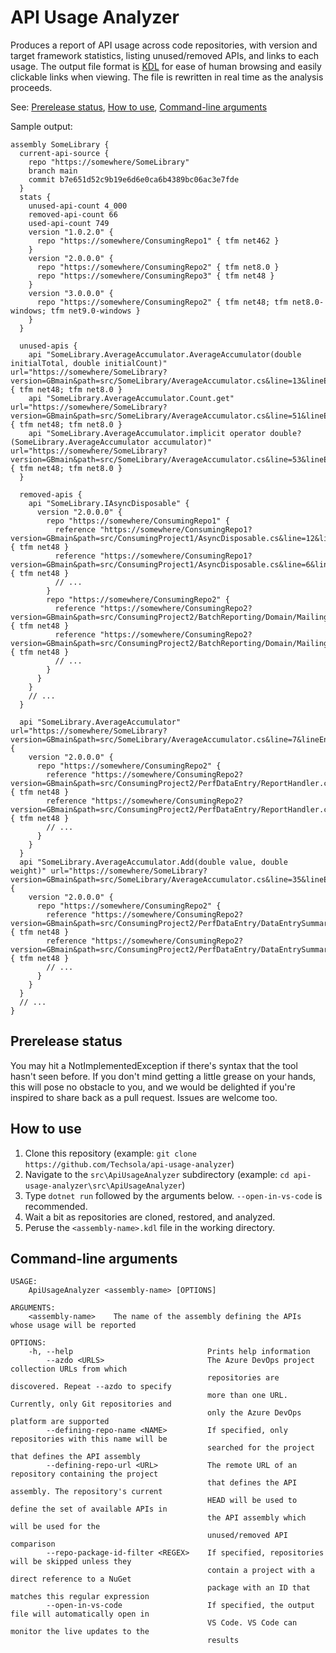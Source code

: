 # API Usage Analyzer

Produces a report of API usage across code repositories, with version and target framework statistics, listing unused/removed APIs, and links to each usage. The output file format is [KDL](https://kdl.dev) for ease of human browsing and easily clickable links when viewing. The file is rewritten in real time as the analysis proceeds.

See: [Prerelease status](#prerelease-status), [How to use](#how-to-use), [Command-line arguments](#command-line-arguments)

Sample output:

```kdl
assembly SomeLibrary {
  current-api-source {
    repo "https://somewhere/SomeLibrary"
    branch main
    commit b7e651d52c9b19e6d6e0ca6b4389bc06ac3e7fde
  }
  stats {
    unused-api-count 4_000
    removed-api-count 66
    used-api-count 749
    version "1.0.2.0" {
      repo "https://somewhere/ConsumingRepo1" { tfm net462 }
    }
    version "2.0.0.0" {
      repo "https://somewhere/ConsumingRepo2" { tfm net8.0 }
      repo "https://somewhere/ConsumingRepo3" { tfm net48 }
    }
    version "3.0.0.0" {
      repo "https://somewhere/ConsumingRepo2" { tfm net48; tfm net8.0-windows; tfm net9.0-windows }
    }
  }

  unused-apis {
    api "SomeLibrary.AverageAccumulator.AverageAccumulator(double initialTotal, double initialCount)" url="https://somewhere/SomeLibrary?version=GBmain&path=src/SomeLibrary/AverageAccumulator.cs&line=13&lineEnd=17&lineStartColumn=9&lineEndColumn=10" { tfm net48; tfm net8.0 }
    api "SomeLibrary.AverageAccumulator.Count.get" url="https://somewhere/SomeLibrary?version=GBmain&path=src/SomeLibrary/AverageAccumulator.cs&line=51&lineEnd=51&lineStartColumn=29&lineEndColumn=37" { tfm net48; tfm net8.0 }
    api "SomeLibrary.AverageAccumulator.implicit operator double?(SomeLibrary.AverageAccumulator accumulator)" url="https://somewhere/SomeLibrary?version=GBmain&path=src/SomeLibrary/AverageAccumulator.cs&line=53&lineEnd=56&lineStartColumn=9&lineEndColumn=10" { tfm net48; tfm net8.0 }
  }

  removed-apis {
    api "SomeLibrary.IAsyncDisposable" {
      version "2.0.0.0" {
        repo "https://somewhere/ConsumingRepo1" {
          reference "https://somewhere/ConsumingRepo1?version=GBmain&path=src/ConsumingProject1/AsyncDisposable.cs&line=12&lineEnd=12&lineStartColumn=5&lineEndColumn=112" { tfm net48 }
          reference "https://somewhere/ConsumingRepo1?version=GBmain&path=src/ConsumingProject1/AsyncDisposable.cs&line=6&lineEnd=6&lineStartColumn=39&lineEndColumn=64" { tfm net48 }
          // ...
        }
        repo "https://somewhere/ConsumingRepo2" {
          reference "https://somewhere/ConsumingRepo2?version=GBmain&path=src/ConsumingProject2/BatchReporting/Domain/MailingClaim.cs&line=5&lineEnd=5&lineStartColumn=40&lineEndColumn=56" { tfm net48 }
          reference "https://somewhere/ConsumingRepo2?version=GBmain&path=src/ConsumingProject2/BatchReporting/Domain/MailingClaimLifetime.cs&line=5&lineEnd=5&lineStartColumn=50&lineEndColumn=66" { tfm net48 }
          // ...
        }
      }
    }
    // ...
  }

  api "SomeLibrary.AverageAccumulator" url="https://somewhere/SomeLibrary?version=GBmain&path=src/SomeLibrary/AverageAccumulator.cs&line=7&lineEnd=57&lineStartColumn=5&lineEndColumn=6" {
    version "2.0.0.0" {
      repo "https://somewhere/ConsumingRepo2" {
        reference "https://somewhere/ConsumingRepo2?version=GBmain&path=src/ConsumingProject2/PerfDataEntry/ReportHandler.cs&line=447&lineEnd=447&lineStartColumn=90&lineEndColumn=107" { tfm net48 }
        reference "https://somewhere/ConsumingRepo2?version=GBmain&path=src/ConsumingProject2/PerfDataEntry/ReportHandler.cs&line=451&lineEnd=451&lineStartColumn=90&lineEndColumn=107" { tfm net48 }
        // ...
      }
    }
  }
  api "SomeLibrary.AverageAccumulator.Add(double value, double weight)" url="https://somewhere/SomeLibrary?version=GBmain&path=src/SomeLibrary/AverageAccumulator.cs&line=35&lineEnd=47&lineStartColumn=9&lineEndColumn=10" {
    version "2.0.0.0" {
      repo "https://somewhere/ConsumingRepo2" {
        reference "https://somewhere/ConsumingRepo2?version=GBmain&path=src/ConsumingProject2/PerfDataEntry/DataEntrySummaryCalculator.cs&line=135&lineEnd=135&lineStartColumn=40&lineEndColumn=43" { tfm net48 }
        reference "https://somewhere/ConsumingRepo2?version=GBmain&path=src/ConsumingProject2/PerfDataEntry/DataEntrySummaryCalculator.cs&line=92&lineEnd=92&lineStartColumn=56&lineEndColumn=59" { tfm net48 }
        // ...
      }
    }
  }
  // ...
}
```

## Prerelease status

You may hit a NotImplementedException if there's syntax that the tool hasn't seen before. If you don't mind getting a little grease on your hands, this will pose no obstacle to you, and we would be delighted if you're inspired to share back as a pull request. Issues are welcome too.

## How to use

1. Clone this repository (example: `git clone https://github.com/Techsola/api-usage-analyzer`)
2. Navigate to the `src\ApiUsageAnalyzer` subdirectory (example: `cd api-usage-analyzer\src\ApiUsageAnalyzer`)
3. Type `dotnet run` followed by the arguments below. `--open-in-vs-code` is recommended.
4. Wait a bit as repositories are cloned, restored, and analyzed.
5. Peruse the `<assembly-name>.kdl` file in the working directory.

## Command-line arguments

```
USAGE:
    ApiUsageAnalyzer <assembly-name> [OPTIONS]

ARGUMENTS:
    <assembly-name>    The name of the assembly defining the APIs whose usage will be reported

OPTIONS:
    -h, --help                              Prints help information
        --azdo <URLS>                       The Azure DevOps project collection URLs from which
                                            repositories are discovered. Repeat --azdo to specify
                                            more than one URL. Currently, only Git repositories and
                                            only the Azure DevOps platform are supported
        --defining-repo-name <NAME>         If specified, only repositories with this name will be
                                            searched for the project that defines the API assembly
        --defining-repo-url <URL>           The remote URL of an repository containing the project
                                            that defines the API assembly. The repository's current
                                            HEAD will be used to define the set of available APIs in
                                            the API assembly which will be used for the
                                            unused/removed API comparison
        --repo-package-id-filter <REGEX>    If specified, repositories will be skipped unless they
                                            contain a project with a direct reference to a NuGet
                                            package with an ID that matches this regular expression
        --open-in-vs-code                   If specified, the output file will automatically open in
                                            VS Code. VS Code can monitor the live updates to the
                                            results
```
